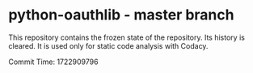 # python-oauthlib - master branch

This repository contains the frozen state of the repository.
Its history is cleared. It is used only for static code
analysis with Codacy.

Commit Time: 1722909796